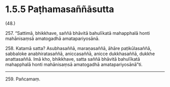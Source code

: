 

# 1.5.5 Paṭhamasaññāsutta




(48.)

257\. “Sattimā, bhikkhave, saññā bhāvitā bahulīkatā mahapphalā honti mahānisaṃsā amatogadhā amatapariyosānā.

258\. Katamā satta? Asubhasaññā, maraṇasaññā, āhāre paṭikūlasaññā, sabbaloke anabhiratasaññā, aniccasaññā, anicce dukkhasaññā, dukkhe anattasaññā. Imā kho, bhikkhave, satta saññā bhāvitā bahulīkatā mahapphalā honti mahānisaṃsā amatogadhā amatapariyosānā”ti.

---

259\. Pañcamaṃ.





